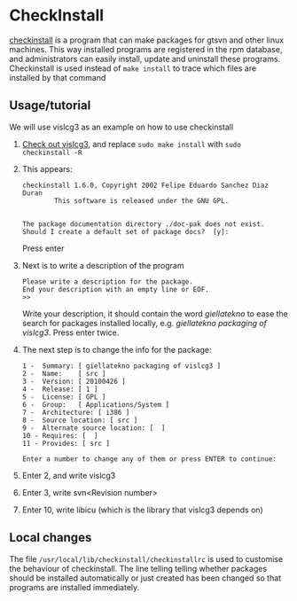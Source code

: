 CheckInstall
============

[checkinstall](http://asic-linux.com.mx/~izto/checkinstall/) is a
program that can make packages for gtsvn and other linux machines. This
way installed programs are registered in the rpm database, and
administrators can easily install, update and uninstall these programs.
Checkinstall is used instead of `make install` to trace which files are
installed by that command

Usage/tutorial
--------------

We will use vislcg3 as an example on how to use checkinstall

1.  [Check out
    vislcg3](https://giellalt.uit.no/tools/docu-vislcg3.html#Commands+to+check+out+and+install+vislcg3),
    and replace `sudo make install` with `sudo checkinstall -R`  

2.  This appears:

        checkinstall 1.6.0, Copyright 2002 Felipe Eduardo Sanchez Diaz Duran
                This software is released under the GNU GPL.


        The package documentation directory ./doc-pak does not exist.
        Should I create a default set of package docs?  [y]:

    Press enter

3.  Next is to write a description of the program

        Please write a description for the package.
        End your description with an empty line or EOF.
        >>

    Write your description, it should contain the word *giellatekno* to
    ease the search for packages installed locally, e.g. *giellatekno
    packaging of vislcg3*. Press enter twice.

4.  The next step is to change the info for the package:

        1 -  Summary: [ giellatekno packaging of vislcg3 ]
        2 -  Name:    [ src ]
        3 -  Version: [ 20100426 ]
        4 -  Release: [ 1 ]
        5 -  License: [ GPL ]
        6 -  Group:   [ Applications/System ]
        7 -  Architecture: [ i386 ]
        8 -  Source location: [ src ]
        9 -  Alternate source location: [  ]
        10 - Requires: [  ]
        11 - Provides: [ src ]

        Enter a number to change any of them or press ENTER to continue:

5.  Enter 2, and write vislcg3

6.  Enter 3, write svn&lt;Revision number&gt;

7.  Enter 10, write libicu (which is the library that vislcg3 depends
    on)

Local changes
-------------

The file `/usr/local/lib/checkinstall/checkinstallrc` is used to
customise the behaviour of checkinstall. The line telling telling
whether packages should be installed automatically or just created has
been changed so that programs are installed immediately.
